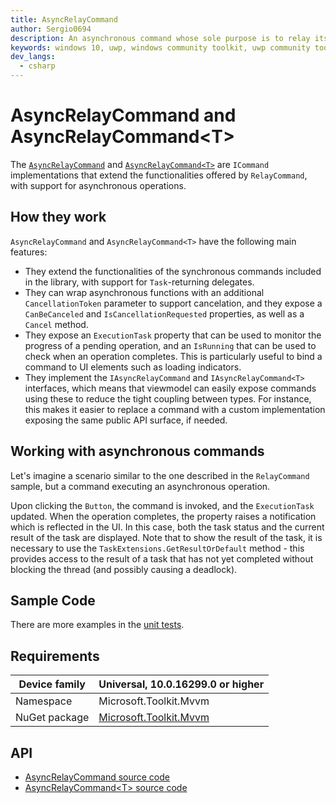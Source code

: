```yaml
---
title: AsyncRelayCommand
author: Sergio0694
description: An asynchronous command whose sole purpose is to relay its functionality to other objects by invoking delegates
keywords: windows 10, uwp, windows community toolkit, uwp community toolkit, uwp toolkit, mvvm, componentmodel, property changed, notification, binding, command, delegate, net core, net standard
dev_langs:
  - csharp
---
```


# AsyncRelayCommand and AsyncRelayCommand&lt;T>

The [`AsyncRelayCommand`](https://docs.microsoft.com/dotnet/api/microsoft.toolkit.mvvm.input.AsyncRelayCommand) and [`AsyncRelayCommand<T>`](https://docs.microsoft.com/dotnet/api/microsoft.toolkit.mvvm.input.AsyncRelayCommand-1) are `ICommand` implementations that extend the functionalities offered by `RelayCommand`, with support for asynchronous operations.

## How they work

`AsyncRelayCommand` and `AsyncRelayCommand<T>` have the following main features:

- They extend the functionalities of the synchronous commands included in the library, with support for `Task`-returning delegates.
- They can wrap asynchronous functions with an additional `CancellationToken` parameter to support cancelation, and they expose a `CanBeCanceled` and `IsCancellationRequested` properties, as well as a `Cancel` method.
- They expose an `ExecutionTask` property that can be used to monitor the progress of a pending operation, and an `IsRunning` that can be used to check when an operation completes. This is particularly useful to bind a command to UI elements such as loading indicators.
- They implement the `IAsyncRelayCommand` and `IAsyncRelayCommand<T>` interfaces, which means that viewmodel can easily expose commands using these to reduce the tight coupling between types. For instance, this makes it easier to replace a command with a custom implementation exposing the same public API surface, if needed.

## Working with asynchronous commands

Let's imagine a scenario similar to the one described in the `RelayCommand` sample, but a command executing an asynchronous operation.

Upon clicking the `Button`, the command is invoked, and the `ExecutionTask` updated. When the operation completes, the property raises a notification which is reflected in the UI. In this case, both the task status and the current result of the task are displayed. Note that to show the result of the task, it is necessary to use the `TaskExtensions.GetResultOrDefault` method - this provides access to the result of a task that has not yet completed without blocking the thread (and possibly causing a deadlock).

## Sample Code

There are more examples in the [unit tests](https://github.com/Microsoft/WindowsCommunityToolkit//blob/master/UnitTests/UnitTests.Shared/Mvvm).

## Requirements

| Device family | Universal, 10.0.16299.0 or higher |
| --- | --- |
| Namespace | Microsoft.Toolkit.Mvvm |
| NuGet package | [Microsoft.Toolkit.Mvvm](https://www.nuget.org/packages/Microsoft.Toolkit.Mvvm/) |

## API

* [AsyncRelayCommand source code](https://github.com/Microsoft/WindowsCommunityToolkit//blob/master/Microsoft.Toolkit.Mvvm/Input/AsyncRelayCommand.cs)
* [AsyncRelayCommand&lt;T> source code](https://github.com/Microsoft/WindowsCommunityToolkit//blob/master/Microsoft.Toolkit.Mvvm/Input/AsyncRelayCommand{T}.cs)
